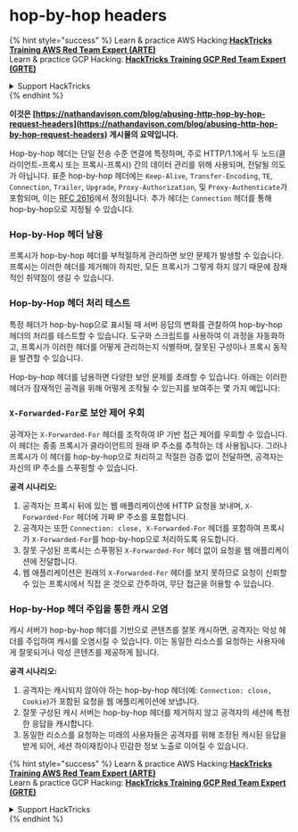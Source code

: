 # hop-by-hop headers

{% hint style="success" %}
Learn & practice AWS Hacking:<img src="/.gitbook/assets/arte.png" alt="" data-size="line">[**HackTricks Training AWS Red Team Expert (ARTE)**](https://training.hacktricks.xyz/courses/arte)<img src="/.gitbook/assets/arte.png" alt="" data-size="line">\
Learn & practice GCP Hacking: <img src="/.gitbook/assets/grte.png" alt="" data-size="line">[**HackTricks Training GCP Red Team Expert (GRTE)**<img src="/.gitbook/assets/grte.png" alt="" data-size="line">](https://training.hacktricks.xyz/courses/grte)

<details>

<summary>Support HackTricks</summary>

* Check the [**subscription plans**](https://github.com/sponsors/carlospolop)!
* **Join the** 💬 [**Discord group**](https://discord.gg/hRep4RUj7f) or the [**telegram group**](https://t.me/peass) or **follow** us on **Twitter** 🐦 [**@hacktricks\_live**](https://twitter.com/hacktricks\_live)**.**
* **Share hacking tricks by submitting PRs to the** [**HackTricks**](https://github.com/carlospolop/hacktricks) and [**HackTricks Cloud**](https://github.com/carlospolop/hacktricks-cloud) github repos.

</details>
{% endhint %}

**이것은 [https://nathandavison.com/blog/abusing-http-hop-by-hop-request-headers](https://nathandavison.com/blog/abusing-http-hop-by-hop-request-headers) 게시물의 요약입니다.**

Hop-by-hop 헤더는 단일 전송 수준 연결에 특정하며, 주로 HTTP/1.1에서 두 노드(클라이언트-프록시 또는 프록시-프록시) 간의 데이터 관리를 위해 사용되며, 전달될 의도가 아닙니다. 표준 hop-by-hop 헤더에는 `Keep-Alive`, `Transfer-Encoding`, `TE`, `Connection`, `Trailer`, `Upgrade`, `Proxy-Authorization`, 및 `Proxy-Authenticate`가 포함되며, 이는 [RFC 2616](https://tools.ietf.org/html/rfc2616#section-13.5.1)에서 정의됩니다. 추가 헤더는 `Connection` 헤더를 통해 hop-by-hop으로 지정될 수 있습니다.

### Hop-by-Hop 헤더 남용
프록시가 hop-by-hop 헤더를 부적절하게 관리하면 보안 문제가 발생할 수 있습니다. 프록시는 이러한 헤더를 제거해야 하지만, 모든 프록시가 그렇게 하지 않기 때문에 잠재적인 취약점이 생길 수 있습니다.

### Hop-by-Hop 헤더 처리 테스트
특정 헤더가 hop-by-hop으로 표시될 때 서버 응답의 변화를 관찰하여 hop-by-hop 헤더의 처리를 테스트할 수 있습니다. 도구와 스크립트를 사용하여 이 과정을 자동화하고, 프록시가 이러한 헤더를 어떻게 관리하는지 식별하며, 잘못된 구성이나 프록시 동작을 발견할 수 있습니다.

Hop-by-hop 헤더를 남용하면 다양한 보안 문제를 초래할 수 있습니다. 아래는 이러한 헤더가 잠재적인 공격을 위해 어떻게 조작될 수 있는지를 보여주는 몇 가지 예입니다:

### `X-Forwarded-For`로 보안 제어 우회
공격자는 `X-Forwarded-For` 헤더를 조작하여 IP 기반 접근 제어를 우회할 수 있습니다. 이 헤더는 종종 프록시가 클라이언트의 원래 IP 주소를 추적하는 데 사용됩니다. 그러나 프록시가 이 헤더를 hop-by-hop으로 처리하고 적절한 검증 없이 전달하면, 공격자는 자신의 IP 주소를 스푸핑할 수 있습니다.

**공격 시나리오:**
1. 공격자는 프록시 뒤에 있는 웹 애플리케이션에 HTTP 요청을 보내며, `X-Forwarded-For` 헤더에 가짜 IP 주소를 포함합니다.
2. 공격자는 또한 `Connection: close, X-Forwarded-For` 헤더를 포함하여 프록시가 `X-Forwarded-For`를 hop-by-hop으로 처리하도록 유도합니다.
3. 잘못 구성된 프록시는 스푸핑된 `X-Forwarded-For` 헤더 없이 요청을 웹 애플리케이션에 전달합니다.
4. 웹 애플리케이션은 원래의 `X-Forwarded-For` 헤더를 보지 못하므로 요청이 신뢰할 수 있는 프록시에서 직접 온 것으로 간주하여, 무단 접근을 허용할 수 있습니다.

### Hop-by-Hop 헤더 주입을 통한 캐시 오염
캐시 서버가 hop-by-hop 헤더를 기반으로 콘텐츠를 잘못 캐시하면, 공격자는 악성 헤더를 주입하여 캐시를 오염시킬 수 있습니다. 이는 동일한 리소스를 요청하는 사용자에게 잘못되거나 악성 콘텐츠를 제공하게 됩니다.

**공격 시나리오:**
1. 공격자는 캐시되지 않아야 하는 hop-by-hop 헤더(예: `Connection: close, Cookie`)가 포함된 요청을 웹 애플리케이션에 보냅니다.
2. 잘못 구성된 캐시 서버는 hop-by-hop 헤더를 제거하지 않고 공격자의 세션에 특정한 응답을 캐시합니다.
3. 동일한 리소스를 요청하는 미래의 사용자들은 공격자를 위해 조정된 캐시된 응답을 받게 되어, 세션 하이재킹이나 민감한 정보 노출로 이어질 수 있습니다.

{% hint style="success" %}
Learn & practice AWS Hacking:<img src="/.gitbook/assets/arte.png" alt="" data-size="line">[**HackTricks Training AWS Red Team Expert (ARTE)**](https://training.hacktricks.xyz/courses/arte)<img src="/.gitbook/assets/arte.png" alt="" data-size="line">\
Learn & practice GCP Hacking: <img src="/.gitbook/assets/grte.png" alt="" data-size="line">[**HackTricks Training GCP Red Team Expert (GRTE)**<img src="/.gitbook/assets/grte.png" alt="" data-size="line">](https://training.hacktricks.xyz/courses/grte)

<details>

<summary>Support HackTricks</summary>

* Check the [**subscription plans**](https://github.com/sponsors/carlospolop)!
* **Join the** 💬 [**Discord group**](https://discord.gg/hRep4RUj7f) or the [**telegram group**](https://t.me/peass) or **follow** us on **Twitter** 🐦 [**@hacktricks\_live**](https://twitter.com/hacktricks\_live)**.**
* **Share hacking tricks by submitting PRs to the** [**HackTricks**](https://github.com/carlospolop/hacktricks) and [**HackTricks Cloud**](https://github.com/carlospolop/hacktricks-cloud) github repos.

</details>
{% endhint %}
